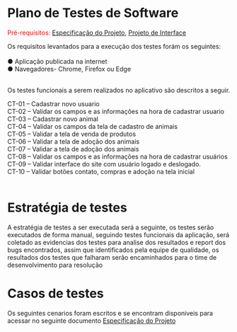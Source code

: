 # Plano de Testes de Software

<span style="color:red">Pré-requisitos: <a href="2-Especificação do Projeto.md"> Especificação do Projeto</a></span>, <a href="3-Projeto de Interface.md"> Projeto de Interface</a>

Os requisitos levantados para a execução dos testes forám os seguintes:<br><br>
●	Aplicação publicada na internet<br>
●	Navegadores- Chrome, Firefox ou Edge<br><br>

Os testes funcionais a serem realizados no aplicativo são descritos a seguir.

CT-01 – Cadastrar novo usuario<br>
CT-02 – Validar os campos e as informações na hora de cadastrar usuario<br>
CT-03 – Cadastrar novo animal<br>
CT-04 – Validar os campos da tela de cadastro de animais<br>
CT-05 – Validar a tela de venda de produtos <br>
CT-06 – Validar a tela de adoção dos animais <br>
CT-07 – Validar a tela de adoção dos animais <br>
CT-08 – Validar os campos e as informações na hora de cadastrar usuários<br>
CT-09 – Validar interface do site com usuário logado e deslogado.<br>
CT-10 – Validar botões contato, compras e adoção na tela inicial<br><br>


# Estratégia de testes<br>
 
 A estratégia de testes a ser executada será a seguinte, os testes serão executados de forma manual, seguindo testes funcionais da aplicação, será coletado as evidencias dos testes para analise dos resultados e report dos bugs encontrados, assim que identificados pela equipe de qualidade, os resultados dos testes que falharam serão encaminhados para o time de desenvolvimento para resolução
 
# Casos de testes<br>

Os seguintes cenarios foram escritos e se encontram disponiveis para acessar no seguinte documento <a href="2-Especificação do Projeto.md"> Especificação do Projeto</a></span>
